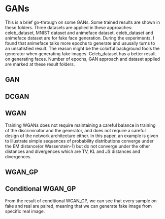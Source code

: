 # GANs
This is a brief go-through on some GANs. Some trained results are shown in these folders.
Three datasets are applied in these approaches: celeb_dataset, MNIST dataset and animeface dataset.
celeb_dataset and animeface dataset are for fake face generation. During the experiments, I found that animeface talks more epochs 
to generate and ususally turns to an unsatisfied result. The reason might be the colorful background fools the generator when generating fake images.
Celeb_dataset has a better result on generating faces. Number of epochs, GAN approach and dataset applied are marked at these result folders.
## GAN
## DCGAN
## WGAN
Training WGANs does not require maintaining a careful balance in training of the discriminator and the generator, and does not require a careful design of the network architecture either.
In this paper, an example is given to illustrate simple sequences of probability distributions converge under the EM distance(or Wasserstein-1) but do not converge under the other distances
and divergences which are TV, KL and JS distances and divergences.
## WGAN_GP
## Conditional WGAN_GP
From the result of conditional WGAN_GP, we can see that every sample on fake and real are paired,
meaning that we can generate fake image from specific real image.
